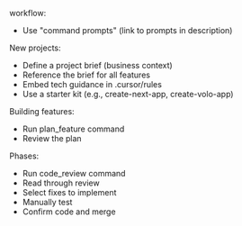workflow:
- Use "command prompts" (link to prompts in description)

New projects:
- Define a project brief (business context)
- Reference the brief for all features
- Embed tech guidance in .cursor/rules
- Use a starter kit (e.g., create-next-app, create-volo-app)

Building features:
- Run plan_feature command
- Review the plan

Phases:
- Run code_review command
- Read through review
- Select fixes to implement
- Manually test
- Confirm code and merge